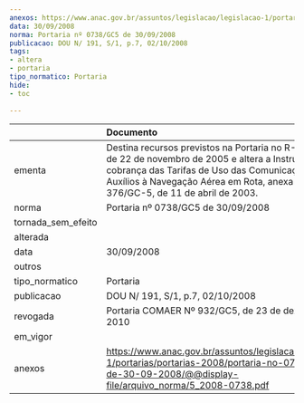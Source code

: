 ```yaml
---
anexos: https://www.anac.gov.br/assuntos/legislacao/legislacao-1/portarias/portarias-2008/portaria-no-0738-gc5-de-30-09-2008/@@display-file/arquivo_norma/5_2008-0738.pdf
data: 30/09/2008
norma: Portaria nº 0738/GC5 de 30/09/2008
publicacao: DOU N/ 191, S/1, p.7, 02/10/2008
tags:
- altera
- portaria
tipo_normatico: Portaria
hide: 
- toc 
 
---
```


|                    | Documento                                                                                                                                                                                                                                                  |
|:-------------------|:-----------------------------------------------------------------------------------------------------------------------------------------------------------------------------------------------------------------------------------------------------------|
| ementa             | Destina recursos previstos na Portaria no R-1058/GC-5, de 22 de novembro de 2005 e altera a Instrução sobre a cobrança das Tarifas de Uso das Comunicações e dos Auxílios à Navegação Aérea em Rota, anexa à Portaria no 376/GC-5, de 11 de abril de 2003. |
| norma              | Portaria nº 0738/GC5 de 30/09/2008                                                                                                                                                                                                                         |
| tornada_sem_efeito |                                                                                                                                                                                                                                                            |
| alterada           |                                                                                                                                                                                                                                                            |
| data               | 30/09/2008                                                                                                                                                                                                                                                 |
| outros             |                                                                                                                                                                                                                                                            |
| tipo_normatico     | Portaria                                                                                                                                                                                                                                                   |
| publicacao         | DOU N/ 191, S/1, p.7, 02/10/2008                                                                                                                                                                                                                           |
| revogada           | Portaria COMAER Nº 932/GC5, de 23 de dezembro de 2010                                                                                                                                                                                                      |
| em_vigor           |                                                                                                                                                                                                                                                            |
| anexos             | https://www.anac.gov.br/assuntos/legislacao/legislacao-1/portarias/portarias-2008/portaria-no-0738-gc5-de-30-09-2008/@@display-file/arquivo_norma/5_2008-0738.pdf                                                                                          |